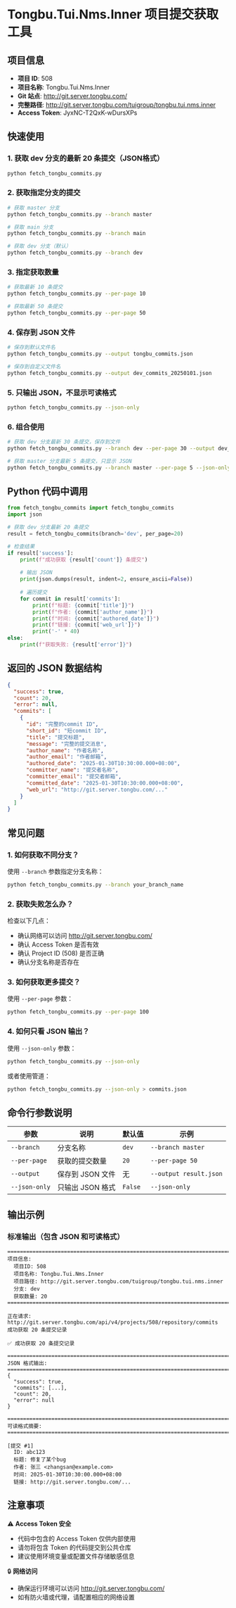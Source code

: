 # Tongbu.Tui.Nms.Inner 项目提交获取工具

## 项目信息

- **项目 ID**: 508
- **项目名称**: Tongbu.Tui.Nms.Inner
- **Git 站点**: http://git.server.tongbu.com/
- **完整路径**: http://git.server.tongbu.com/tuigroup/tongbu.tui.nms.inner
- **Access Token**: JyxNC-T2QxK-wDursXPs

## 快速使用

### 1. 获取 dev 分支的最新 20 条提交（JSON格式）

```bash
python fetch_tongbu_commits.py
```

### 2. 获取指定分支的提交

```bash
# 获取 master 分支
python fetch_tongbu_commits.py --branch master

# 获取 main 分支
python fetch_tongbu_commits.py --branch main

# 获取 dev 分支（默认）
python fetch_tongbu_commits.py --branch dev
```

### 3. 指定获取数量

```bash
# 获取最新 10 条提交
python fetch_tongbu_commits.py --per-page 10

# 获取最新 50 条提交
python fetch_tongbu_commits.py --per-page 50
```

### 4. 保存到 JSON 文件

```bash
# 保存到默认文件名
python fetch_tongbu_commits.py --output tongbu_commits.json

# 保存到自定义文件名
python fetch_tongbu_commits.py --output dev_commits_20250101.json
```

### 5. 只输出 JSON，不显示可读格式

```bash
python fetch_tongbu_commits.py --json-only
```

### 6. 组合使用

```bash
# 获取 dev 分支最新 30 条提交，保存到文件
python fetch_tongbu_commits.py --branch dev --per-page 30 --output dev_latest.json

# 获取 master 分支最新 5 条提交，只显示 JSON
python fetch_tongbu_commits.py --branch master --per-page 5 --json-only
```

## Python 代码中调用

```python
from fetch_tongbu_commits import fetch_tongbu_commits
import json

# 获取 dev 分支最新 20 条提交
result = fetch_tongbu_commits(branch='dev', per_page=20)

# 检查结果
if result['success']:
    print(f"成功获取 {result['count']} 条提交")
    
    # 输出 JSON
    print(json.dumps(result, indent=2, ensure_ascii=False))
    
    # 遍历提交
    for commit in result['commits']:
        print(f"标题: {commit['title']}")
        print(f"作者: {commit['author_name']}")
        print(f"时间: {commit['authored_date']}")
        print(f"链接: {commit['web_url']}")
        print('-' * 40)
else:
    print(f"获取失败: {result['error']}")
```

## 返回的 JSON 数据结构

```json
{
  "success": true,
  "count": 20,
  "error": null,
  "commits": [
    {
      "id": "完整的commit ID",
      "short_id": "短commit ID",
      "title": "提交标题",
      "message": "完整的提交消息",
      "author_name": "作者名称",
      "author_email": "作者邮箱",
      "authored_date": "2025-01-30T10:30:00.000+08:00",
      "committer_name": "提交者名称",
      "committer_email": "提交者邮箱",
      "committed_date": "2025-01-30T10:30:00.000+08:00",
      "web_url": "http://git.server.tongbu.com/..."
    }
  ]
}
```

## 常见问题

### 1. 如何获取不同分支？

使用 `--branch` 参数指定分支名称：
```bash
python fetch_tongbu_commits.py --branch your_branch_name
```

### 2. 获取失败怎么办？

检查以下几点：
- 确认网络可以访问 http://git.server.tongbu.com/
- 确认 Access Token 是否有效
- 确认 Project ID (508) 是否正确
- 确认分支名称是否存在

### 3. 如何获取更多提交？

使用 `--per-page` 参数：
```bash
python fetch_tongbu_commits.py --per-page 100
```

### 4. 如何只看 JSON 输出？

使用 `--json-only` 参数：
```bash
python fetch_tongbu_commits.py --json-only
```

或者使用管道：
```bash
python fetch_tongbu_commits.py --json-only > commits.json
```

## 命令行参数说明

| 参数 | 说明 | 默认值 | 示例 |
|------|------|--------|------|
| `--branch` | 分支名称 | `dev` | `--branch master` |
| `--per-page` | 获取的提交数量 | `20` | `--per-page 50` |
| `--output` | 保存到 JSON 文件 | 无 | `--output result.json` |
| `--json-only` | 只输出 JSON 格式 | `False` | `--json-only` |

## 输出示例

### 标准输出（包含 JSON 和可读格式）

```
================================================================================
项目信息:
  项目ID: 508
  项目名称: Tongbu.Tui.Nms.Inner
  项目路径: http://git.server.tongbu.com/tuigroup/tongbu.tui.nms.inner
  分支: dev
  获取数量: 20
================================================================================

正在请求: http://git.server.tongbu.com/api/v4/projects/508/repository/commits
成功获取 20 条提交记录

✅ 成功获取 20 条提交记录

================================================================================
JSON 格式输出:
================================================================================
{
  "success": true,
  "commits": [...],
  "count": 20,
  "error": null
}

================================================================================
可读格式摘要:
================================================================================

[提交 #1]
  ID: abc123
  标题: 修复了某个bug
  作者: 张三 <zhangsan@example.com>
  时间: 2025-01-30T10:30:00.000+08:00
  链接: http://git.server.tongbu.com/...
```

## 注意事项

⚠️ **Access Token 安全**
- 代码中包含的 Access Token 仅供内部使用
- 请勿将包含 Token 的代码提交到公共仓库
- 建议使用环境变量或配置文件存储敏感信息

🔒 **网络访问**
- 确保运行环境可以访问 http://git.server.tongbu.com/
- 如有防火墙或代理，请配置相应的网络设置

